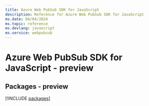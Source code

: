```yaml
---
title: Azure Web PubSub SDK for JavaScript
description: Reference for Azure Web PubSub SDK for JavaScript
ms.date: 04/04/2024
ms.topic: reference
ms.devlang: javascript
ms.service: webpubsub
---
```

# Azure Web PubSub SDK for JavaScript - preview
## Packages - preview
[!INCLUDE [packages](web-pubsub-index.md)]